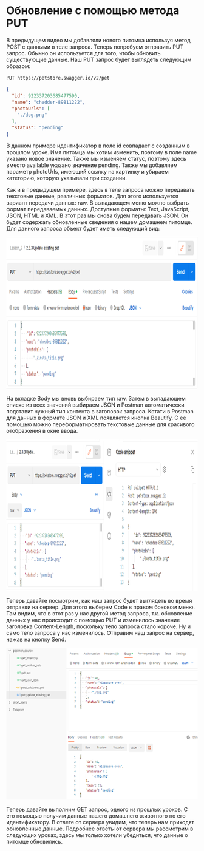 # Обновление с помощью метода PUT

В предыдущем видео мы добавляли нового питомца используя метод POST с данными в теле запроса. Теперь попробуем отправить
PUT запрос. Обычно он используется для того, чтобы обновить существующие данные. Наш PUT запрос будет выглядеть
следующим образом:

```
PUT https://petstore.swagger.io/v2/pet
```

```json
{
  "id": 922337203685477590,
  "name": "chedder-89811222",
  "photoUrls": [
    "./dog.png"
  ],
  "status": "pending"
}
```

В данном примере идентификатор в поле id совпадает с созданным в прошлом уроке. Имя питомца мы хотим изменить, поэтому в
поле name указано новое значение. Также мы изменяем статус, поэтому здесь вместо available указано значение pending.
Также мы добавляем параметр photoUrls, имеющий ссылку на картинку и убираем категорию, которую указывали при создании.

Как и в предыдущем примере, здесь в теле запроса можно передавать текстовые данные, различных форматов. Для этого
используется вариант передачи данных: raw. В выпадающем меню можно выбрать формат передаваемых данных. Доступные
форматы: Text, JavaScript, JSON, HTML и XML. В этот раз мы снова будем передавать JSON. Он будет содержать обновленные
сведения о нашем домашнем питомце. Для данного запроса объект будет иметь следующий вид:

<img src="img/update_existing_pet.png" width="800" height="400" alt="update existing pet">

На вкладке Body мы вновь выбираем тип raw. Затем в выпадающем списке из всех значений выбираем JSON и Postman
автоматически подставит нужный тип контента в заголовок запроса. Кстати в Postman для данных в формате JSON и XML
появляется кнопка Beautify. С ее помощью можно переформатировать текстовые данные для красивого отображения в окне
ввода.

<img src="img/code_snippet_update.png" width="800" height="400" alt="code snippet update pet">

Теперь давайте посмотрим, как наш запрос будет выглядеть во время отправки на сервер. Для этого выберем Code в правом
боковом меню. Там видим, что в этот раз у нас другой метод запроса, т.к. обновление данных у нас происходит с помощью
PUT и изменилось значение заголовка Content-Length, поскольку тело запроса стало короче. Ну и само тело запроса у нас
изменилось. Отправим наш запрос на сервер, нажав на кнопку Send.

<img src="img/response_update.png" width="800" height="400" alt="response update">

Теперь давайте выполним GET запрос, одного из прошлых уроков. С его помощью получим данные нашего домашнего животного по
его идентификатору. В ответе от сервера увидим, что теперь нам приходят обновленные данные. Подробнее ответы от сервера
мы рассмотрим в следующих уроках, здесь мы только хотели убедиться, что данные о питомце обновились.
